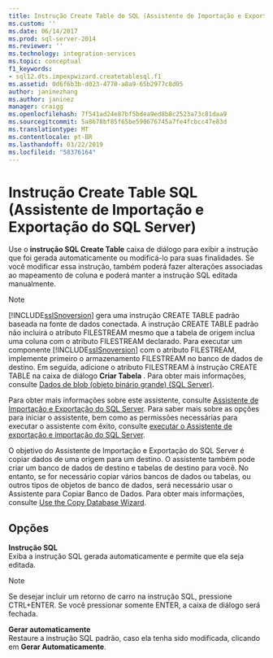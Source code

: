 ```yaml
---
title: Instrução Create Table do SQL (Assistente de Importação e Exportação do SQL Server) | Microsoft Docs
ms.custom: ''
ms.date: 06/14/2017
ms.prod: sql-server-2014
ms.reviewer: ''
ms.technology: integration-services
ms.topic: conceptual
f1_keywords:
- sql12.dts.impexpwizard.createtablesql.f1
ms.assetid: 0d6f6b3b-d023-4770-a8a9-65b2977c8d05
author: janinezhang
ms.author: janinez
manager: craigg
ms.openlocfilehash: 7f541ad24e87bf5bdea9ed8b8c2523a73c81daa9
ms.sourcegitcommit: 5a8678bf85f65be590676745a7fe4fcbcc47e83d
ms.translationtype: MT
ms.contentlocale: pt-BR
ms.lasthandoff: 03/22/2019
ms.locfileid: "58376164"
---
```

# <a name="create-table-sql-statement-sql-server-import-and-export-wizard"></a>Instrução Create Table SQL (Assistente de Importação e Exportação do SQL Server)
  Use o **instrução SQL Create Table** caixa de diálogo para exibir a instrução que foi gerada automaticamente ou modificá-lo para suas finalidades. Se você modificar essa instrução, também poderá fazer alterações associadas ao mapeamento de coluna e poderá manter a instrução SQL editada manualmente.  
  
> [!NOTE]  
>  [!INCLUDE[ssISnoversion](../../includes/ssisnoversion-md.md)] gera uma instrução CREATE TABLE padrão baseada na fonte de dados conectada. A instrução CREATE TABLE padrão não incluirá o atributo FILESTREAM mesmo que a tabela de origem inclua uma coluna com o atributo FILESTREAM declarado. Para executar um componente [!INCLUDE[ssISnoversion](../../includes/ssisnoversion-md.md)] com o atributo FILESTREAM, implemente primeiro o armazenamento FILESTREAM no banco de dados de destino. Em seguida, adicione o atributo FILESTREAM à instrução CREATE TABLE na caixa de diálogo **Criar Tabela** . Para obter mais informações, consulte [Dados de blob &#40;objeto binário grande&#41; &#40;SQL Server&#41;](../../relational-databases/blob/binary-large-object-blob-data-sql-server.md).  
  
 Para obter mais informações sobre este assistente, consulte [Assistente de Importação e Exportação do SQL Server](import-and-export-data-with-the-sql-server-import-and-export-wizard.md). Para saber mais sobre as opções para iniciar o assistente, bem como as permissões necessárias para executar o assistente com êxito, consulte [executar o Assistente de exportação e importação do SQL Server](start-the-sql-server-import-and-export-wizard.md).  
  
 O objetivo do Assistente de Importação e Exportação do SQL Server é copiar dados de uma origem para um destino. O assistente também pode criar um banco de dados de destino e tabelas de destino para você. No entanto, se for necessário copiar vários bancos de dados ou tabelas, ou outros tipos de objetos de banco de dados, será necessário usar o Assistente para Copiar Banco de Dados. Para obter mais informações, consulte [Use the Copy Database Wizard](../../relational-databases/databases/use-the-copy-database-wizard.md).  
  
## <a name="options"></a>Opções  
 **Instrução SQL**  
 Exiba a instrução SQL gerada automaticamente e permite que ela seja editada.  
  
> [!NOTE]  
>  Se desejar incluir um retorno de carro na instrução SQL, pressione CTRL+ENTER. Se você pressionar somente ENTER, a caixa de diálogo será fechada.  
  
 **Gerar automaticamente**  
 Restaure a instrução SQL padrão, caso ela tenha sido modificada, clicando em **Gerar Automaticamente**.  
  
  

